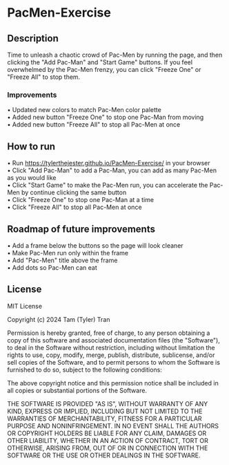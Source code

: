 # PacMen-Exercise

## Description
Time to unleash a chaotic crowd of Pac-Men by running the page, and then clicking the "Add Pac-Man" and "Start Game" buttons. If you feel overwhelmed by the Pac-Men frenzy, you can click "Freeze One" or "Freeze All" to stop them.

### Improvements
• Updated new colors to match Pac-Men color palette <br />
• Added new button "Freeze One" to stop one Pac-Man from moving <br />
• Added new button "Freeze All" to stop all Pac-Men at once

## How to run
• Run https://tylerthejester.github.io/PacMen-Exercise/ in your browser <br />
• Click "Add Pac-Man" to add a Pac-Man, you can add as many Pac-Men as you would like <br />
• Click "Start Game" to make the Pac-Men run, you can accelerate the Pac-Men by continue clicking the same button <br />
• Click "Freeze One" to stop one Pac-Man at a time <br />
• Click "Freeze All" to stop all Pac-Men at once

## Roadmap of future improvements
• Add a frame below the buttons so the page will look cleaner <br />
• Make Pac-Men run only within the frame <br />
• Add "Pac-Men" title above the frame <br />
• Add dots so Pac-Men can eat

## License

MIT License

Copyright (c) 2024 Tam (Tyler) Tran

Permission is hereby granted, free of charge, to any person obtaining a copy
of this software and associated documentation files (the "Software"), to deal
in the Software without restriction, including without limitation the rights
to use, copy, modify, merge, publish, distribute, sublicense, and/or sell
copies of the Software, and to permit persons to whom the Software is
furnished to do so, subject to the following conditions:

The above copyright notice and this permission notice shall be included in all
copies or substantial portions of the Software.

THE SOFTWARE IS PROVIDED "AS IS", WITHOUT WARRANTY OF ANY KIND, EXPRESS OR
IMPLIED, INCLUDING BUT NOT LIMITED TO THE WARRANTIES OF MERCHANTABILITY,
FITNESS FOR A PARTICULAR PURPOSE AND NONINFRINGEMENT. IN NO EVENT SHALL THE
AUTHORS OR COPYRIGHT HOLDERS BE LIABLE FOR ANY CLAIM, DAMAGES OR OTHER
LIABILITY, WHETHER IN AN ACTION OF CONTRACT, TORT OR OTHERWISE, ARISING FROM,
OUT OF OR IN CONNECTION WITH THE SOFTWARE OR THE USE OR OTHER DEALINGS IN THE
SOFTWARE.
